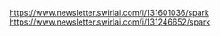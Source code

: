 https://www.newsletter.swirlai.com/i/131601036/spark
https://www.newsletter.swirlai.com/i/131246652/spark
